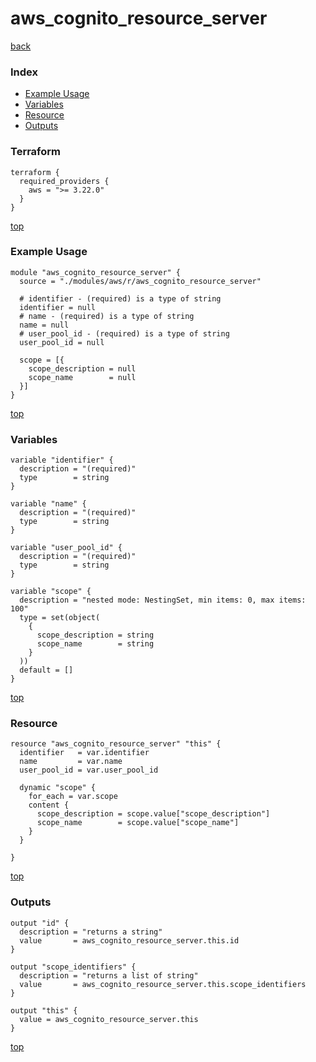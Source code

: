 # aws_cognito_resource_server

[back](../aws.md)

### Index

- [Example Usage](#example-usage)
- [Variables](#variables)
- [Resource](#resource)
- [Outputs](#outputs)

### Terraform

```hcl
terraform {
  required_providers {
    aws = ">= 3.22.0"
  }
}
```

[top](#index)

### Example Usage

```hcl
module "aws_cognito_resource_server" {
  source = "./modules/aws/r/aws_cognito_resource_server"

  # identifier - (required) is a type of string
  identifier = null
  # name - (required) is a type of string
  name = null
  # user_pool_id - (required) is a type of string
  user_pool_id = null

  scope = [{
    scope_description = null
    scope_name        = null
  }]
}
```

[top](#index)

### Variables

```hcl
variable "identifier" {
  description = "(required)"
  type        = string
}

variable "name" {
  description = "(required)"
  type        = string
}

variable "user_pool_id" {
  description = "(required)"
  type        = string
}

variable "scope" {
  description = "nested mode: NestingSet, min items: 0, max items: 100"
  type = set(object(
    {
      scope_description = string
      scope_name        = string
    }
  ))
  default = []
}
```

[top](#index)

### Resource

```hcl
resource "aws_cognito_resource_server" "this" {
  identifier   = var.identifier
  name         = var.name
  user_pool_id = var.user_pool_id

  dynamic "scope" {
    for_each = var.scope
    content {
      scope_description = scope.value["scope_description"]
      scope_name        = scope.value["scope_name"]
    }
  }

}
```

[top](#index)

### Outputs

```hcl
output "id" {
  description = "returns a string"
  value       = aws_cognito_resource_server.this.id
}

output "scope_identifiers" {
  description = "returns a list of string"
  value       = aws_cognito_resource_server.this.scope_identifiers
}

output "this" {
  value = aws_cognito_resource_server.this
}
```

[top](#index)